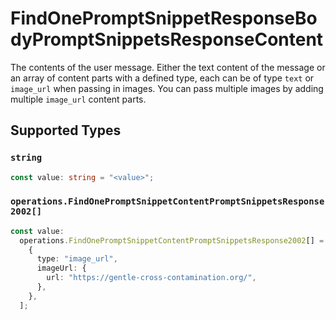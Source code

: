 # FindOnePromptSnippetResponseBodyPromptSnippetsResponseContent

The contents of the user message. Either the text content of the message or an array of content parts with a defined type, each can be of type `text` or `image_url` when passing in images. You can pass multiple images by adding multiple `image_url` content parts. 


## Supported Types

### `string`

```typescript
const value: string = "<value>";
```

### `operations.FindOnePromptSnippetContentPromptSnippetsResponse2002[]`

```typescript
const value:
  operations.FindOnePromptSnippetContentPromptSnippetsResponse2002[] = [
    {
      type: "image_url",
      imageUrl: {
        url: "https://gentle-cross-contamination.org/",
      },
    },
  ];
```

